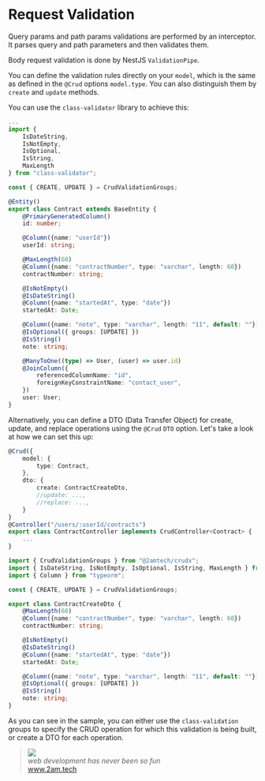 
# Request Validation

Query params and path params validations are performed by an interceptor. It parses query and path parameters and then validates them.

Body request validation is done by NestJS `ValidationPipe`.

You can define the validation rules directly on your `model`, which is the same as defined in the `@Crud` options `model.type`. You can also distinguish them by `create` and `update` methods. 

You can use the `class-validator` library to achieve this:

```typescript
...
import { 
    IsDateString, 
    IsNotEmpty, 
    IsOptional, 
    IsString, 
    MaxLength 
} from "class-validator";

const { CREATE, UPDATE } = CrudValidationGroups;

@Entity()
export class Contract extends BaseEntity {
    @PrimaryGeneratedColumn()
    id: number;

    @Column({name: "userId"})
    userId: string;

    @MaxLength(60)
    @Column({name: "contractNumber", type: "varchar", length: 60})
    contractNumber: string;

    @IsNotEmpty()
    @IsDateString()
    @Column({name: "startedAt", type: "date"})
    startedAt: Date;

    @Column({name: "note", type: "varchar", length: "11", default: ""})
    @IsOptional({ groups: [UPDATE] })
    @IsString()
    note: string;

    @ManyToOne((type) => User, (user) => user.id)
    @JoinColumn({
        referencedColumnName: "id",
        foreignKeyConstraintName: "contact_user",
    })
    user: User;
}
```

Alternatively, you can define a DTO (Data Transfer Object) for create, update, and replace operations using the `@Crud` `DTO` option. Let's take a look at how we can set this up:

```typescript
@Crud({
    model: {
        type: Contract,
    },
    dto: {
        create: ContractCreateDto,
        //update: ...,
        //replace: ...,
    }
}
@Controller("/users/:userId/contracts")
export class ContractController implements CrudController<Contract> {
    ...
}
```

```typescript
import { CrudValidationGroups } from "@2amtech/crudx";
import { IsDateString, IsNotEmpty, IsOptional, IsString, MaxLength } from "class-validator";
import { Column } from "typeorm";

const { CREATE, UPDATE } = CrudValidationGroups;

export class ContractCreateDto {
    @MaxLength(60)
    @Column({name: "contractNumber", type: "varchar", length: 60})
    contractNumber: string;

    @IsNotEmpty()
    @IsDateString()
    @Column({name: "startedAt", type: "date"})
    startedAt: Date;

    @Column({name: "note", type: "varchar", length: "11", default: ""})
    @IsOptional({ groups: [UPDATE] })
    @IsString()
    note: string;
}
```
As you can see in the sample, you can either use the `class-validation` groups to specify the CRUD operation for which this validation is being built, or create a DTO for each operation.

<blockquote>
    <a href="http://www.2am.tech"><img src="http://www.gravatar.com/avatar/55363394d72945ff7ed312556ec041e0.png"></a><br>
    <i>web development has never been so fun</i><br> 
    <a href="http://www.2am.tech">www.2am.tech</a>
</blockquote>
